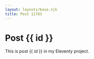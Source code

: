 ```yaml
---
layout: layouts/base.njk
title: Post 11783
---
```


# Post {{ id }}

This is post {{ id }} in my Eleventy project.
